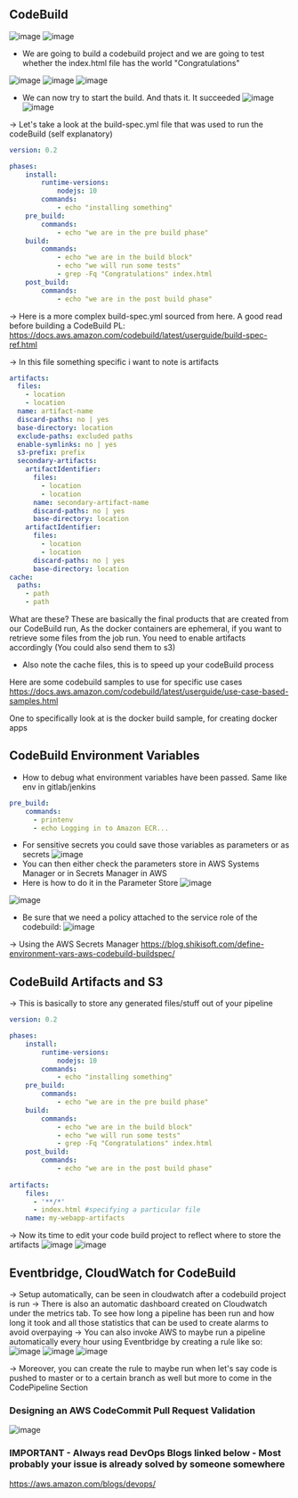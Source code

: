 ## CodeBuild
![image](https://user-images.githubusercontent.com/43883264/168378845-6ee20123-b42e-4f02-813f-3d57e779a70f.png)
![image](https://user-images.githubusercontent.com/43883264/168379083-719de7dc-3d27-446e-9b2e-af650595bb0b.png)

- We are going to build a codebuild project and we are going to test whether the index.html file has the world "Congratulations"

![image](https://user-images.githubusercontent.com/43883264/168380040-7f30389b-8f64-4a0d-b8c1-15119a9a477c.png)
![image](https://user-images.githubusercontent.com/43883264/168380085-49ebecde-a838-4f1c-9462-bae7a306cb2e.png)
![image](https://user-images.githubusercontent.com/43883264/168380121-31e6a5cd-eba7-4777-b203-31414887da61.png)

- We can now try to start the build. And thats it. It succeeded
![image](https://user-images.githubusercontent.com/43883264/168380715-247a55e0-8456-4c3d-90cd-729fa329f4f8.png)
![image](https://user-images.githubusercontent.com/43883264/168381309-eaafd81e-b59b-416b-9549-9d7d17351d1e.png)

-> Let's take a look at the build-spec.yml file that was used to run the codeBuild (self explanatory)
```yaml 
version: 0.2

phases: 
    install:
        runtime-versions:
            nodejs: 10
        commands:
            - echo "installing something"
    pre_build:
        commands: 
            - echo "we are in the pre build phase"
    build:
        commands:
            - echo "we are in the build block"
            - echo "we will run some tests"
            - grep -Fq "Congratulations" index.html
    post_build:
        commands:
            - echo "we are in the post build phase"
 ```
 
-> Here is a more complex build-spec.yml sourced from here. A good read before building a CodeBuild PL: https://docs.aws.amazon.com/codebuild/latest/userguide/build-spec-ref.html

-> In this file something specific i want to note is artifacts
```yaml
artifacts:
  files:
    - location
    - location
  name: artifact-name
  discard-paths: no | yes
  base-directory: location
  exclude-paths: excluded paths
  enable-symlinks: no | yes
  s3-prefix: prefix
  secondary-artifacts:
    artifactIdentifier:
      files:
        - location
        - location
      name: secondary-artifact-name
      discard-paths: no | yes
      base-directory: location
    artifactIdentifier:
      files:
        - location
        - location
      discard-paths: no | yes
      base-directory: location
cache:
  paths:
    - path
    - path
```
What are these? These are basically the final products that are created from our CodeBuild run, As the docker containers are ephemeral, if you want to retrieve some files from the job run. You need to enable artifacts accordingly (You could also send them to s3)

- Also note the cache files, this is to speed up your codeBuild process

Here are some codebuild samples to use for specific use cases https://docs.aws.amazon.com/codebuild/latest/userguide/use-case-based-samples.html

One to specifically look at is the docker build sample, for creating docker apps

## CodeBuild Environment Variables
- How to debug what environment variables have been passed. Same like env in gitlab/jenkins
```yaml
pre_build:
    commands:
      - printenv
      - echo Logging in to Amazon ECR...
```
- For sensitive secrets you could save those variables as parameters or as secrets
![image](https://user-images.githubusercontent.com/43883264/168448440-33a7cd88-9a33-429f-81f6-8fde03930b65.png)
- You can then either check the parameters store in AWS Systems Manager or in Secrets Manager in AWS
- Here is how to do it in the Parameter Store
![image](https://user-images.githubusercontent.com/43883264/168449001-c1a093fe-e73c-48d9-bb8c-f11ed420c95c.png)

![image](https://user-images.githubusercontent.com/43883264/168448661-0bd6dfaf-883f-48d3-96dc-a03af1bbe454.png)

- Be sure that we need a policy attached to the service role of the codebuild:
![image](https://user-images.githubusercontent.com/43883264/168449019-29bf80cb-4c04-424c-9776-e50cc68e47bf.png)

-> Using the AWS Secrets Manager
https://blog.shikisoft.com/define-environment-vars-aws-codebuild-buildspec/

## CodeBuild Artifacts and S3
-> This is basically to store any generated files/stuff out of your pipeline
```yaml
version: 0.2

phases: 
    install:
        runtime-versions:
            nodejs: 10
        commands:
            - echo "installing something"
    pre_build:
        commands: 
            - echo "we are in the pre build phase"
    build:
        commands:
            - echo "we are in the build block"
            - echo "we will run some tests"
            - grep -Fq "Congratulations" index.html
    post_build:
        commands:
            - echo "we are in the post build phase"
            
artifacts:
    files:
      - '**/*'
      - index.html #specifying a particular file
    name: my-webapp-artifacts
 ```
-> Now its time to edit your code build project to reflect where to store the artifacts 
![image](https://user-images.githubusercontent.com/43883264/168708585-daf39998-fef3-4154-a022-add219ef5dce.png)
![image](https://user-images.githubusercontent.com/43883264/168708867-c7998cf1-33f6-4d4f-a934-84acc87d3a13.png)

## Eventbridge, CloudWatch for CodeBuild
-> Setup automatically, can be seen in cloudwatch after a codebuild project is run
-> There is also an automatic dashboard created on Cloudwatch under the metrics tab. To see how long a pipeline has been run and how long it took and all those statistics that can be used to create alarms to avoid overpaying
-> You can also invoke AWS to maybe run a pipeline automatically every hour using Eventbridge by creating a rule like so:
![image](https://user-images.githubusercontent.com/43883264/168712256-f7e7f336-884a-4c86-aff8-c6123c394ab5.png)
![image](https://user-images.githubusercontent.com/43883264/168712275-71cce1df-e07a-44e4-8429-9c40471051c8.png)
![image](https://user-images.githubusercontent.com/43883264/168712326-cd1502ac-a406-47b1-92b1-2738c5bb0f6c.png)

-> Moreover, you can create the rule to maybe run when let's say code is pushed to master or to a certain branch as well but more to come in the CodePipeline Section

### Designing an AWS CodeCommit Pull Request Validation

![image](https://user-images.githubusercontent.com/43883264/168713618-e7183c56-1926-48dd-bb04-88a15d75e95d.png)

### IMPORTANT - Always read DevOps Blogs linked below - Most probably your issue is already solved by someone somewhere
https://aws.amazon.com/blogs/devops/